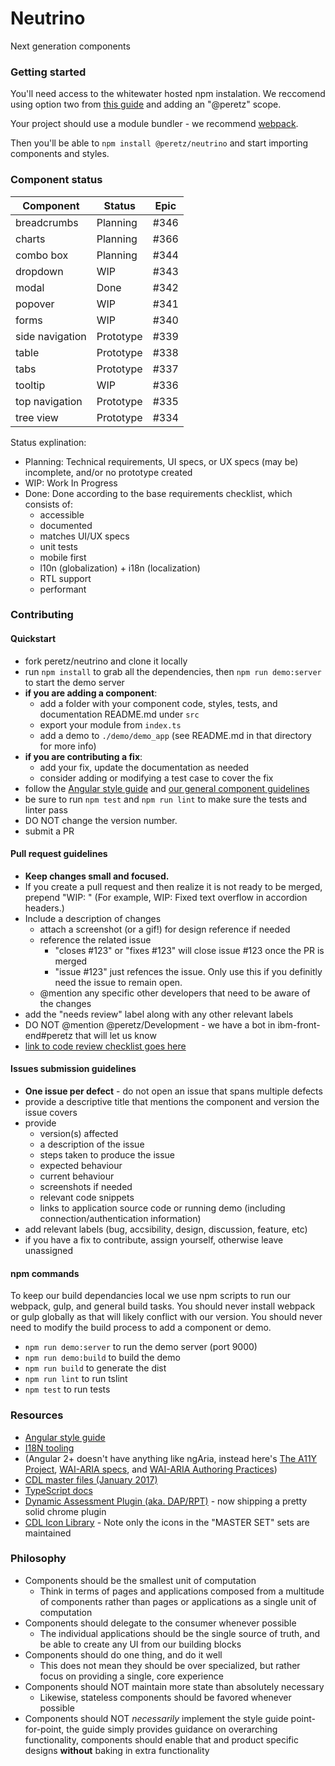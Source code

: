 # Neutrino
Next generation components

### Getting started
You'll need access to the whitewater hosted npm instalation. We reccomend using option two from [this guide](https://github.ibm.com/Whitewater/npm-enterprise) and adding an "@peretz" scope.

Your project should use a module bundler - we recommend [webpack](https://webpack.js.org/).

Then you'll be able to `npm install @peretz/neutrino` and start importing components and styles.

### Component status

| Component       | Status    | Epic |
| --------------- | --------- | ---- |
| breadcrumbs     | Planning  | #346 |
| charts          | Planning  | #366 |
| combo box       | Planning  | #344 |
| dropdown        | WIP       | #343 |
| modal           | Done      | #342 |
| popover         | WIP       | #341 |
| forms           | WIP       | #340 |
| side navigation | Prototype | #339 |
| table           | Prototype | #338 |
| tabs            | Prototype | #337 |
| tooltip         | WIP       | #336 |
| top navigation  | Prototype | #335 |
| tree view       | Prototype | #334 |

Status explination:
- Planning: Technical requirements, UI specs, or UX specs (may be) incomplete, and/or no prototype created
- WIP: Work In Progress
- Done: Done according to the base requirements checklist, which consists of:
	- accessible
	- documented
	- matches UI/UX specs
	- unit tests
	- mobile first
	- l10n (globalization) + i18n (localization)
	- RTL support
	- performant

### Contributing

#### Quickstart
- fork peretz/neutrino and clone it locally
- run `npm install` to grab all the dependencies, then `npm run demo:server` to start the demo server
- **if you are adding a component**:
  - add a folder with your component code, styles, tests, and documentation README.md under `src`
  - export your module from `index.ts`
  - add a demo to `./demo/demo_app` (see README.md in that directory for more info)
- **if you are contributing a fix**:
  - add your fix, update the documentation as needed
  - consider adding or modifying a test case to cover the fix
- follow the [Angular style guide](https://angular.io/styleguide) and [our general component guidelines](https://github.ibm.com/peretz/neutrino/wiki/General-component-API-guidelines)
- be sure to run `npm test` and `npm run lint` to make sure the tests and linter pass
- DO NOT change the version number.
- submit a PR

#### Pull request guidelines
- **Keep changes small and focused.**
- If you create a pull request and then realize it is not ready to be merged, prepend "WIP: " (For example,  WIP: Fixed text overflow in accordion headers.)
- Include a description of changes
  - attach a screenshot (or a gif!) for design reference if needed
  - reference the related issue
  	- "closes #123" or "fixes #123" will close issue #123 once the PR is merged
  	- "issue #123" just refences the issue. Only use this if you definitly need the issue to remain open.
  - @mention any specific other developers that need to be aware of the changes
- add the "needs review" label along with any other relevant labels
- DO NOT @mention @peretz/Development - we have a bot in ibm-front-end#peretz that will let us know
- [link to code review checklist goes here](#)

#### Issues submission guidelines
- **One issue per defect** - do not open an issue that spans multiple defects
- provide a descriptive title that mentions the component and version the issue covers
- provide
  - version(s) affected
  - a description of the issue
  - steps taken to produce the issue
  - expected behaviour
  - current behaviour
  - screenshots if needed
  - relevant code snippets
  - links to application source code or running demo (including connection/authentication information)
- add relevant labels (bug, accsibility, design, discussion, feature, etc)
- if you have a fix to contribute, assign yourself, otherwise leave unassigned

#### npm commands
To keep our build dependancies local we use npm scripts to run our webpack, gulp, and general build tasks. You should never install webpack or gulp globally as that will likely conflict with our version. You should never need to modify the build process to add a component or demo.
- `npm run demo:server` to run the demo server (port 9000)
- `npm run demo:build` to build the demo
- `npm run build` to generate the dist
- `npm run lint` to run tslint
- `npm test` to run tests

### Resources
 - [Angular style guide](https://angular.io/styleguide)
 - [I18N tooling](https://angular.io/docs/ts/latest/cookbook/i18n.html)
 - (Angular 2+ doesn't have anything like ngAria, instead here's [The A11Y Project](http://a11yproject.com/), [WAI-ARIA specs](https://www.w3.org/TR/wai-aria/), and [WAI-ARIA Authoring Practices](https://www.w3.org/TR/2016/WD-wai-aria-practices-1.1-20160317/))
 - [CDL master files (January 2017)](https://ibm.ent.box.com/v/illustratorJanuary2017)
 - [TypeScript docs](https://www.typescriptlang.org/docs/tutorial.html)
 - [Dynamic Assessment Plugin (aka. DAP/RPT)](https://w3-connections.ibm.com/wikis/home?lang=en-us#!/wiki/W88ee03f8907c_412b_a3a8_988dabb72b35/page/Dynamic%20Assessment%20Plugin) - now shipping a pretty solid chrome plugin
 - [CDL Icon Library](https://icon.stage1.mybluemix.net/) - Note only the icons in the "MASTER SET" sets are maintained

### Philosophy
- Components should be the smallest unit of computation
  - Think in terms of pages and applications composed from a multitude of components rather than pages or applications as a single unit of computation
- Components should delegate to the consumer whenever possible
  - The individual applications should be the single source of truth, and be able to create any UI from our building blocks
- Components should do one thing, and do it well
  - This does not mean they should be over specialized, but rather focus on providing a single, core experience
- Components should NOT maintain more state than absolutely necessary
  - Likewise, stateless components should be favored whenever possible
- Components should NOT *necessarily* implement the style guide point-for-point, the guide simply provides guidance on overarching functionality, components should enable that and product specific designs **without** baking in extra functionality
